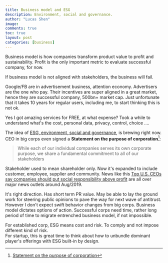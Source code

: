 ```yaml
---
title: Business model and ESG
description: Environment, social and governance.
author: "Lucas Shen"
image:
comments: true
toc: true
layout: post
categories: [business]
---
```


Business model is how companies transform product value to profit and sustainability. Profit is the only important metric to evaluate successful company, for now.

If business model is not aligned with stakeholders, the business will fail.

Google/FB are in advertisement business, attention economy. Advertisers are the one who pay. Their incentives are super aligned in a great market, hence they are successful company, 500bn+ market cap. Just unfortunate that it takes 10 years for regular users, including me, to start thinking this is not ok.

Yes I got amazing services for FREE, at what expense? Took a while to understand what's the cost, personal data, privacy, control, choice ....

The idea of [ESG, environment, social and governance](https://en.wikipedia.org/wiki/Environmental,_social_and_corporate_governance), is brewing right now. CEO in big corps even signed a **Statement on the purpose of corporation**[^1]:

> While each of our individual companies serves its own corporate purpose, we share a fundamental commitment to all of our stakeholders

Stakeholder used to mean shareholder only. Now it's expanded to include customer, employee, supplier and community. News like this [Top U.S. CEOs say companies should put social responsibility above profit](https://www.reuters.com/article/us-jp-morgan-business-roundtable-idUSKCN1V91EK) are all over major news outlets around Aug/2019.

It's right direction. Has short term PR value. May be able to lay the ground work for steering public opinions to pave the way for next wave of antitrust. However I don't expect swift behavior changes from big corps. Business model dictates options of action. Successful corps need time, rather long period of time to migrate entrenched business model, if not impossible.

For established corp, ESG means cost and risk. To comply and not impose different kind of risk.  
For startup, this is great time to think about how to unbundle dominant player's offerings with ESG built-in by design.

[^1]: [Statement on the purpose of corporation](https://opportunity.businessroundtable.org/wp-content/uploads/2020/03/BRT-Statement-on-the-Purpose-of-a-Corporation-with-Signatures.pdf)
